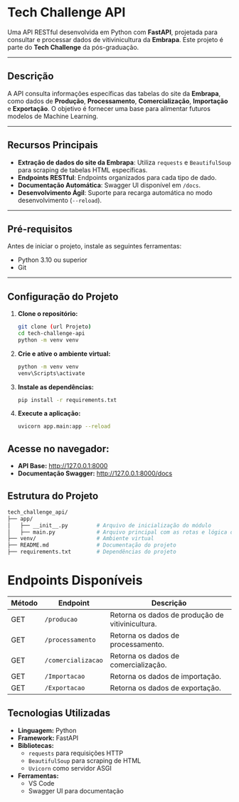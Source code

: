 # **Tech Challenge API**

Uma API RESTful desenvolvida em Python com **FastAPI**, projetada para consultar e processar dados de vitivinicultura da **Embrapa**. Este projeto é parte do **Tech Challenge** da pós-graduação.

---

## **Descrição**

A API consulta informações específicas das tabelas do site da **Embrapa**, como dados de **Produção**, **Processamento**, **Comercialização**, **Importação** e **Exportação**. O objetivo é fornecer uma base para alimentar futuros modelos de Machine Learning.

---

## **Recursos Principais**
- **Extração de dados do site da Embrapa**: Utiliza `requests` e `BeautifulSoup` para scraping de tabelas HTML específicas.
- **Endpoints RESTful**: Endpoints organizados para cada tipo de dado.
- **Documentação Automática**: Swagger UI disponível em `/docs`.
- **Desenvolvimento Ágil**: Suporte para recarga automática no modo desenvolvimento (`--reload`).


---

## **Pré-requisitos**
Antes de iniciar o projeto, instale as seguintes ferramentas:
- Python 3.10 ou superior
- Git

---

## **Configuração do Projeto**

1. **Clone o repositório:**
    ```bash
    git clone (url Projeto)
    cd tech-challenge-api
    python -m venv venv
    ```

2. **Crie e ative o ambiente virtual:**
    ```bash
    python -m venv venv
    venv\Scripts\activate
    ```

3. **Instale as dependências:**

    ```bash
    pip install -r requirements.txt
    ```

4. **Execute a aplicação:**
    ```bash
    uvicorn app.main:app --reload
    ```

## Acesse no navegador:

- **API Base:** http://127.0.0.1:8000
- **Documentação Swagger:** http://127.0.0.1:8000/docs

## Estrutura do Projeto

```bash
tech_challenge_api/
├── app/
│   ├── __init__.py         # Arquivo de inicialização do módulo
│   ├── main.py             # Arquivo principal com as rotas e lógica da API
├── venv/                   # Ambiente virtual
├── README.md               # Documentação do projeto
├── requirements.txt        # Dependências do projeto
```


# Endpoints Disponíveis

| **Método** | **Endpoint**         | **Descrição**                                             |
|------------|----------------------|----------------------------------------------------------|
| GET        | `/producao`          | Retorna os dados de produção de vitivinicultura.         |
| GET        | `/processamento`     | Retorna os dados de processamento.                       |
| GET        | `/comercializacao`   | Retorna os dados de comercialização.                     |
| GET        | `/Importacao`        | Retorna os dados de importação.                          |
| GET        | `/Exportacao`        | Retorna os dados de exportação.                          |


## Tecnologias Utilizadas

- **Linguagem:** Python
- **Framework:** FastAPI
- **Bibliotecas:**
  - `requests` para requisições HTTP
  - `BeautifulSoup` para scraping de HTML
  - `Uvicorn` como servidor ASGI
- **Ferramentas:**
  - VS Code
  - Swagger UI para documentação
